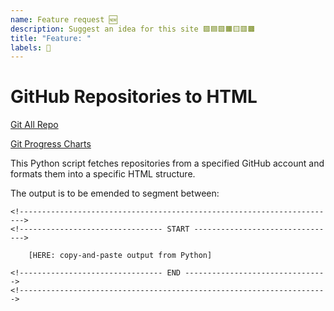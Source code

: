 ```yaml
---
name: Feature request 🆕
description: Suggest an idea for this site 🟪🟦🟩🟧🟨🟥🟫
title: "Feature: "
labels: 👀 
---
```


# GitHub Repositories to HTML

<a href="https://ursa-mikail.github.io/git_all_repo_static/"> Git All Repo </a>

<a href="https://github.com/ursa-mikail/toolings/blob/main/python/git/git_frequency_monitoring.ipynb"> Git Progress Charts </a>

This Python script fetches repositories from a specified GitHub account and formats them into a specific HTML structure.

The output is to be emended to segment between:
```
<!----------------------------------------------------------------------->
<!-------------------------------- START -------------------------------->

	[HERE: copy-and-paste output from Python]

<!-------------------------------- END -------------------------------->
<!--------------------------------------------------------------------->

```



